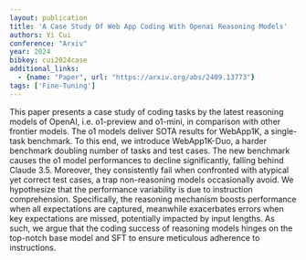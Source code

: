 ```yaml
---
layout: publication
title: 'A Case Study Of Web App Coding With Openai Reasoning Models'
authors: Yi Cui
conference: "Arxiv"
year: 2024
bibkey: cui2024case
additional_links:
  - {name: "Paper", url: "https://arxiv.org/abs/2409.13773"}
tags: ['Fine-Tuning']
---
```

This paper presents a case study of coding tasks by the latest reasoning
models of OpenAI, i.e. o1-preview and o1-mini, in comparison with other
frontier models. The o1 models deliver SOTA results for WebApp1K, a single-task
benchmark. To this end, we introduce WebApp1K-Duo, a harder benchmark doubling
number of tasks and test cases. The new benchmark causes the o1 model
performances to decline significantly, falling behind Claude 3.5. Moreover,
they consistently fail when confronted with atypical yet correct test cases, a
trap non-reasoning models occasionally avoid. We hypothesize that the
performance variability is due to instruction comprehension. Specifically, the
reasoning mechanism boosts performance when all expectations are captured,
meanwhile exacerbates errors when key expectations are missed, potentially
impacted by input lengths. As such, we argue that the coding success of
reasoning models hinges on the top-notch base model and SFT to ensure
meticulous adherence to instructions.
